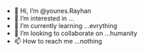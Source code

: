 - 👋 Hi, I’m @younes.Rayhan
- 👀 I’m interested in ...
- 🌱 I’m currently learning ...evrything 
- 💞️ I’m looking to collaborate on ...humanity
- 📫 How to reach me ...nothing

<!---
younes011/younes011 is a ✨ special ✨ repository because its `README.md` (this file) appears on your GitHub profile.
You can click the Preview link to take a look at your changes.
--->
